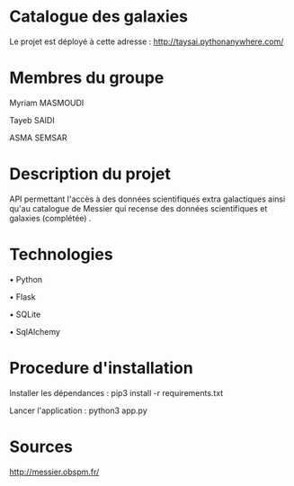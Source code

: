 
# Catalogue des galaxies

Le projet est déployé à cette adresse :
http://taysai.pythonanywhere.com/

# Membres du groupe 

Myriam MASMOUDI

Tayeb SAIDI

ASMA SEMSAR 

# Description du projet
API permettant l'accès à des données scientifiques extra galactiques ainsi qu'au catalogue de Messier qui recense des données scientifiques et galaxies (complétée) .

# Technologies
•	Python

•	Flask

•	SQLite

•	SqlAlchemy

# Procedure d'installation

Installer les dépendances :
pip3 install -r requirements.txt

Lancer l'application :
python3 app.py

# Sources
http://messier.obspm.fr/

